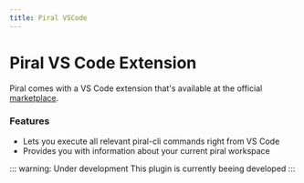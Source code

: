 ```yaml
---
title: Piral VSCode
---
```


# Piral VS Code Extension

Piral comes with a VS Code extension that's available at the official [marketplace](https://marketplace.visualstudio.com/items?itemName=smapiot.vscode-piral).

### Features

- Lets you execute all relevant piral-cli commands right from VS Code
- Provides you with information about your current piral workspace

::: warning: Under development
This plugin is currently beeing developed
:::
